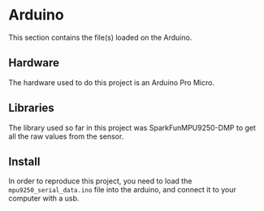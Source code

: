 # Arduino
This section contains the file(s) loaded on the Arduino.

## Hardware
The hardware used to do this project is an Arduino Pro Micro.

## Libraries
The library used so far in this project was SparkFunMPU9250-DMP to get all the raw values from the sensor.

## Install
In order to reproduce this project, you need to load the `mpu9250_serial_data.ino` file into the arduino, and connect it to your computer with a usb.